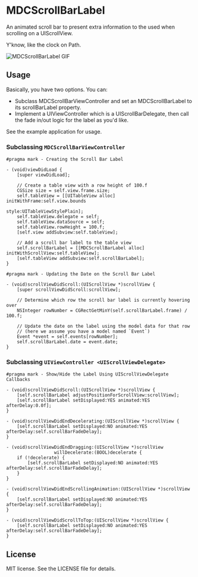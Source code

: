 # MDCScrollBarLabel

An animated scroll bar to present extra information to the used when scrolling on a UIScrollView.

Y'know, like the clock on Path.

![MDCScrollBarLabel GIF](http://f.cl.ly/items/2U3d0j3G3O2j1W1Q3525/mdcscrollbarlabel.gif)

## Usage

Basically, you have two options. You can:

- Subclass MDCScrollBarViewController and set an MDCScrollBarLabel to its
  scrollBarLabel property.
- Implement a UIViewController which is a UIScrollBarDelegate, then call the
  fade in/out logic for the label as you'd like.

See the example application for usage.

### Subclassing `MDCScrollBarViewController`

```objc
#pragma mark - Creating the Scroll Bar Label

- (void)viewDidLoad {
    [super viewDidLoad];

    // Create a table view with a row height of 100.f
    CGSize size = self.view.frame.size;
    self.tableView = [[UITableView alloc] initWithFrame:self.view.bounds
                                                  style:UITableViewStylePlain];
    self.tableView.delegate = self;
    self.tableView.dataSource = self;
    self.tableView.rowHeight = 100.f;
    [self.view addSubview:self.tableView];

    // Add a scroll bar label to the table view
    self.scrollBarLabel = [[MDCScrollBarLabel alloc] initWithScrollView:self.tableView];
    [self.tableView addSubview:self.scrollBarLabel];
}

#pragma mark - Updating the Date on the Scroll Bar Label

- (void)scrollViewDidScroll:(UIScrollView *)scrollView {
    [super scrollViewDidScroll:scrollView];

    // Determine which row the scroll bar label is currently hovering over
    NSInteger rowNumber = CGRectGetMinY(self.scrollBarLabel.frame) / 100.f;

    // Update the date on the label using the model data for that row
    // (here we assume you have a model named `Event`)
    Event *event = self.events[rowNumber];
    self.scrollBarLabel.date = event.date;
}
```

### Subclassing `UIViewController <UIScrollViewDelegate>`

```objc
#pragma mark - Show/Hide the Label Using UIScrollViewDelegate Callbacks

- (void)scrollViewDidScroll:(UIScrollView *)scrollView {
    [self.scrollBarLabel adjustPositionForScrollView:scrollView];
    [self.scrollBarLabel setDisplayed:YES animated:YES afterDelay:0.0f];
}

- (void)scrollViewDidEndDecelerating:(UIScrollView *)scrollView {
    [self.scrollBarLabel setDisplayed:NO animated:YES afterDelay:self.scrollBarFadeDelay];
}

- (void)scrollViewDidEndDragging:(UIScrollView *)scrollView
                  willDecelerate:(BOOL)decelerate {
    if (!decelerate) {
        [self.scrollBarLabel setDisplayed:NO animated:YES afterDelay:self.scrollBarFadeDelay];
    }
}

- (void)scrollViewDidEndScrollingAnimation:(UIScrollView *)scrollView {
    [self.scrollBarLabel setDisplayed:NO animated:YES afterDelay:self.scrollBarFadeDelay];
}

- (void)scrollViewDidScrollToTop:(UIScrollView *)scrollView {
    [self.scrollBarLabel setDisplayed:NO animated:YES afterDelay:self.scrollBarFadeDelay];
}
```

## License

MIT license. See the LICENSE file for details.

